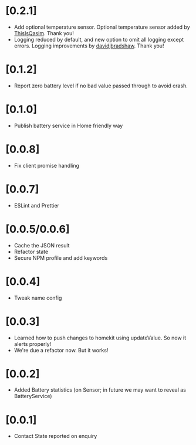 # [0.2.1]

- Add optional temperature sensor. Optional temperature sensor added by [ThisIsQasim](https://github.com/ThisIsQasim). Thank you!
- Logging reduced by default, and new option to omit all logging except errors. Logging improvements by [davidjbradshaw](https://github.com/davidjbradshaw). Thank you!

# [0.1.2]

- Report zero battery level if no bad value passed through to avoid crash.

# [0.1.0]

- Publish battery service in Home friendly way

# [0.0.8]

- Fix client promise handling

# [0.0.7]

- ESLint and Prettier

# [0.0.5/0.0.6]

- Cache the JSON result
- Refactor state
- Secure NPM profile and add keywords

# [0.0.4]

- Tweak name config

# [0.0.3]

- Learned how to push changes to homekit using updateValue. So now it alerts properly!
- We're due a refactor now. But it works!

# [0.0.2]

- Added Battery statistics (on Sensor; in future we may want to reveal as BatteryService)

# [0.0.1]

- Contact State reported on enquiry
